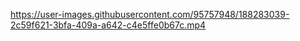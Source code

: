 https://user-images.githubusercontent.com/95757948/188283039-2c59f621-3bfa-409a-a642-c4e5ffe0b67c.mp4
